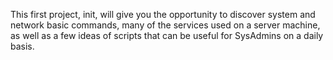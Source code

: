   This first project, init, will give you the opportunity to discover system and network
basic commands, many of the services used on a server machine, as well as a few ideas of
scripts that can be useful for SysAdmins on a daily basis.

